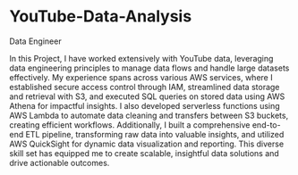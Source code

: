 # YouTube-Data-Analysis
Data Engineer

In this Project, I have worked extensively with YouTube data, leveraging data engineering principles to manage data flows and handle large datasets effectively. My experience spans across various AWS services, where I established secure access control through IAM, streamlined data storage and retrieval with S3, and executed SQL queries on stored data using AWS Athena for impactful insights. I also developed serverless functions using AWS Lambda to automate data cleaning and transfers between S3 buckets, creating efficient workflows.
Additionally, I built a comprehensive end-to-end ETL pipeline, transforming raw data into valuable insights, and utilized AWS QuickSight for dynamic data visualization and reporting. This diverse skill set has equipped me to create scalable, insightful data solutions and drive actionable outcomes.
